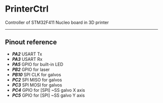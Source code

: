 # PrinterCtrl
Controller of STM32F411 Nucleo board in 3D printer

-----

## Pinout reference

+ ***PA2*** USART Tx
+ ***PA3*** USART Rx
+ ***PA5*** GPIO for built-in LED
+ ***PB2*** GPIO for laser
+ ***PB10*** SPI CLK for galvos
+ ***PC2*** SPI MISO for galvos
+ ***PC3*** SPI MOSI for galvos
+ ***PC4*** GPIO for \[SPI\] ~SS galvo X axis
+ ***PC5*** GPIO for \[SPI\] ~SS galvo Y axis
